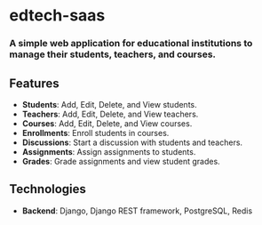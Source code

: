# edtech-saas
### A simple web application for educational institutions to manage their students, teachers, and courses.

## Features
- **Students**: Add, Edit, Delete, and View students.
- **Teachers**: Add, Edit, Delete, and View teachers.
- **Courses**: Add, Edit, Delete, and View courses.
- **Enrollments**: Enroll students in courses.
- **Discussions**: Start a discussion with students and teachers.
- **Assignments**: Assign assignments to students.
- **Grades**: Grade assignments and view student grades.

## Technologies
- **Backend**: Django, Django REST framework, PostgreSQL, Redis
